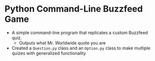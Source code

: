 # Python Command-Line Buzzfeed Game
- A simple command-line program that replicates a custom Buzzfeed quiz.
  - Outputs what Mr. Worldwide quote you are
- Created a `Question.py` class and an `Option.py` class to make multiple quizes with generalized functionality

